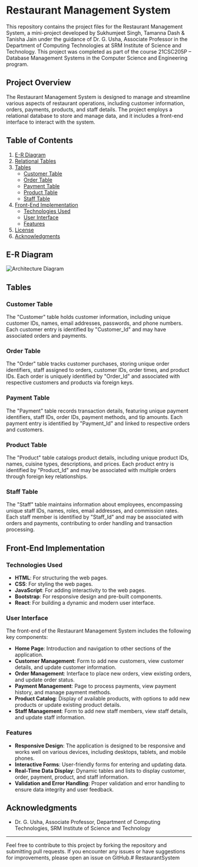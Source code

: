 # Restaurant Management System

This repository contains the project files for the Restaurant Management System, a mini-project developed by Sukhumjeet Singh, Tamanna Dash & Tanisha Jain under the guidance of Dr. G. Usha, Associate Professor in the Department of Computing Technologies at SRM Institute of Science and Technology. This project was completed as part of the course 21CSC205P – Database Management Systems in the Computer Science and Engineering program.

## Project Overview

The Restaurant Management System is designed to manage and streamline various aspects of restaurant operations, including customer information, orders, payments, products, and staff details. The project employs a relational database to store and manage data, and it includes a front-end interface to interact with the system.

## Table of Contents

1. [E-R Diagram](#e-r-diagram)
2. [Relational Tables](#relational-tables)
3. [Tables](#tables)
    - [Customer Table](#customer-table)
    - [Order Table](#order-table)
    - [Payment Table](#payment-table)
    - [Product Table](#product-table)
    - [Staff Table](#staff-table)
4. [Front-End Implementation](#front-end-implementation)
    - [Technologies Used](#technologies-used)
    - [User Interface](#user-interface)
    - [Features](#features)
5. [License](#license)
6. [Acknowledgments](#acknowledgments)

## E-R Diagram
![Architecture Diagram](https://github.com/sukhum29/RestaurantSystem/blob/main/Blank%20diagram-6.png?raw=true)

## Tables

### Customer Table

The "Customer" table holds customer information, including unique customer IDs, names, email addresses, passwords, and phone numbers. Each customer entry is identified by "Customer_Id" and may have associated orders and payments.

### Order Table

The "Order" table tracks customer purchases, storing unique order identifiers, staff assigned to orders, customer IDs, order times, and product IDs. Each order is uniquely identified by "Order_Id" and associated with respective customers and products via foreign keys.

### Payment Table

The "Payment" table records transaction details, featuring unique payment identifiers, staff IDs, order IDs, payment methods, and tip amounts. Each payment entry is identified by "Payment_Id" and linked to respective orders and customers.

### Product Table

The "Product" table catalogs product details, including unique product IDs, names, cuisine types, descriptions, and prices. Each product entry is identified by "Product_Id" and may be associated with multiple orders through foreign key relationships.

### Staff Table

The "Staff" table maintains information about employees, encompassing unique staff IDs, names, roles, email addresses, and commission rates. Each staff member is identified by "Staff_Id" and may be associated with orders and payments, contributing to order handling and transaction processing.

## Front-End Implementation

### Technologies Used

- **HTML**: For structuring the web pages.
- **CSS**: For styling the web pages.
- **JavaScript**: For adding interactivity to the web pages.
- **Bootstrap**: For responsive design and pre-built components.
- **React**: For building a dynamic and modern user interface.

### User Interface

The front-end of the Restaurant Management System includes the following key components:

- **Home Page**: Introduction and navigation to other sections of the application.
- **Customer Management**: Form to add new customers, view customer details, and update customer information.
- **Order Management**: Interface to place new orders, view existing orders, and update order status.
- **Payment Management**: Page to process payments, view payment history, and manage payment methods.
- **Product Catalog**: Display of available products, with options to add new products or update existing product details.
- **Staff Management**: Form to add new staff members, view staff details, and update staff information.

### Features

- **Responsive Design**: The application is designed to be responsive and works well on various devices, including desktops, tablets, and mobile phones.
- **Interactive Forms**: User-friendly forms for entering and updating data.
- **Real-Time Data Display**: Dynamic tables and lists to display customer, order, payment, product, and staff information.
- **Validation and Error Handling**: Proper validation and error handling to ensure data integrity and user feedback.


## Acknowledgments

- Dr. G. Usha, Associate Professor, Department of Computing Technologies, SRM Institute of Science and Technology

---

Feel free to contribute to this project by forking the repository and submitting pull requests. If you encounter any issues or have suggestions for improvements, please open an issue on GitHub.# RestaurantSystem
